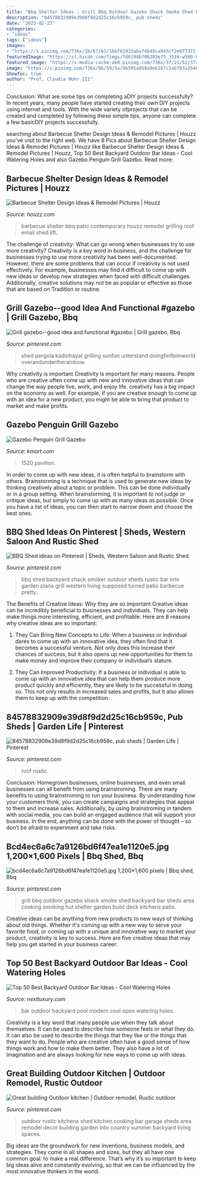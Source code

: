 ```yaml
---
title: "Bbq Shelter Ideas : Grill Bbq Outdoor Gazebo Shack Smoke Shed Backyard Bar Sheds Area Cooking Smoking Hut Shelter Garden Build Deck Kitchens Patio"
description: "84578832909e39d8f9d2d25c16cb959c, pub sheds"
date: "2023-02-23"
categories:
- "ideas"
tags: ["ideas"]
images:
- "https://i.pinimg.com/736x/1b/b7/61/1bb761933aba74b45ca943cf2e077372.jpg"
featuredImage: "https://st.hzcdn.com/fimgs/7d6194b700283e75_3516-w500-h666-b0-p0--contemporary-patio.jpg"
featured_image: "https://s-media-cache-ak0.pinimg.com/736x/37/21/52/372152e1c01c972a63f5d706e64436c0.jpg"
image: "https://i.pinimg.com/736x/9b/59/5a/9b595a958a9eb167c2ab783a154682ee--rustic-outdoor-kitchens-outdoor-spaces.jpg"
ShowToc: true
author: "Prof. Claudia Mohr III"
---
```



Conclusion: What are some tips on completing aDIY projects successfully?
In recent years, many people have started creating their own DIY projects using internet and tools. With the wide variety ofprojects that can be created and completed by following these simple tips, anyone can complete a few basicDIY projects successfully.

	

		
searching about Barbecue Shelter Design Ideas &amp; Remodel Pictures | Houzz you've visit to the right web. We have 8 Pics about Barbecue Shelter Design Ideas &amp; Remodel Pictures | Houzz like Barbecue Shelter Design Ideas &amp; Remodel Pictures | Houzz, Top 50 Best Backyard Outdoor Bar Ideas - Cool Watering Holes and also Gazebo Penguin Grill Gazebo. Read more:
		
    
## Barbecue Shelter Design Ideas &amp; Remodel Pictures | Houzz

<img loading=lazy src="https://st.hzcdn.com/fimgs/7d6194b700283e75_3516-w500-h666-b0-p0--contemporary-patio.jpg" onerror="this.onerror=null;this.src='https://tse3.mm.bing.net/th?id=OIP.vdxa0Vy37FestoBFB-HLsAHaJ3&amp;pid=15.1';" alt="Barbecue Shelter Design Ideas &amp; Remodel Pictures | Houzz">

_Source: houzz.com_

>barbecue shelter bbq patio contemporary houzz remodel grilling roof email shed lift. 

	

The challenge of creativity: What can go wrong when businesses try to use more creativity?
Creativity is a key word in business, and the challenge for businesses trying to use more creativity has been well-documented. However, there are some problems that can occur if creativity is not used effectively. For example, businesses may find it difficult to come up with new ideas or develop new strategies when faced with difficult challenges. Additionally, creative solutions may not be as popular or effective as those that are based on Tradition or routine.

    
## Grill Gazebo--good Idea And Functional #gazebo | Grill Gazebo, Bbq

<img loading=lazy src="https://i.pinimg.com/736x/1b/b7/61/1bb761933aba74b45ca943cf2e077372.jpg" onerror="this.onerror=null;this.src='https://tse4.mm.bing.net/th?id=OIP.j5FdQ-4NKpAmUcgbDoIJHwAAAA&amp;pid=15.1';" alt="Grill gazebo--good idea and functional #gazebo | Grill gazebo, Bbq">

_Source: pinterest.com_

>shed pergola kadinhayat grilling sunfun unterstand doingfmfbimworld overandundertherainbow. 

	

Why creativity is important
Creativity is important for many reasons. People who are creative often come up with new and innovative ideas that can change the way people live, work, and enjoy life. creativity has a big impact on the economy as well. For example, if you are creative enough to come up with an idea for a new product, you might be able to bring that product to market and make profits.

    
## Gazebo Penguin Grill Gazebo

<img loading=lazy src="https://c.shld.net/rpx/i/s/i/spin/image/spin_prod_915330312??hei=64&amp;wid=64&amp;qlt=50" onerror="this.onerror=null;this.src='https://tse1.mm.bing.net/th?id=OIP.I8YBtupZFGVEoSArQvz-hAHaF7&amp;pid=15.1';" alt="Gazebo Penguin Grill Gazebo">

_Source: kmart.com_

>1520 pavillon. 

	

In order to come up with new ideas, it is often helpful to brainstorm with others. Brainstorming is a technique that is used to generate new ideas by thinking creatively about a topic or problem. This can be done individually or in a group setting. When brainstorming, it is important to not judge or critique ideas, but simply to come up with as many ideas as possible. Once you have a list of ideas, you can then start to narrow down and choose the best ones.

    
## BBQ Shed Ideas On Pinterest | Sheds, Western Saloon And Rustic Shed

<img loading=lazy src="https://i.pinimg.com/736x/00/6a/e4/006ae44a14e675a9bff7e7356ba77d8e--western-saloon-shed-ideas.jpg" onerror="this.onerror=null;this.src='https://tse2.mm.bing.net/th?id=OIP.QqdIwRE-yroXKbadLLFf3wHaFj&amp;pid=15.1';" alt="BBQ Shed ideas on Pinterest | Sheds, Western Saloon and Rustic Shed">

_Source: pinterest.com_

>bbq shed backyard shack smoker outdoor sheds rustic bar into garden plans grill western living supposed turned patio barbecue pretty. 

	

The Benefits of Creative Ideas: Why they are so important
Creative ideas can be incredibly beneficial to businesses and individuals. They can help make things more interesting, efficient, and profitable. Here are 8 reasons why creative ideas are so important:
1. They Can Bring New Concepts to Life: When a business or individual dares to come up with an innovative idea, they often find that it becomes a successful venture. Not only does this increase their chances of success, but it also opens up new opportunities for them to make money and improve their company or individual’s stature.

2. They Can Improved Productivity: If a business or individual is able to come up with an innovative idea that can help them produce more product quickly and efficiently, they are likely to be successful in doing so. This not only results in increased sales and profits, but it also allows them to keep up with the competition.


    
## 84578832909e39d8f9d2d25c16cb959c, Pub Sheds | Garden Life | Pinterest

<img loading=lazy src="https://s-media-cache-ak0.pinimg.com/736x/37/21/52/372152e1c01c972a63f5d706e64436c0.jpg" onerror="this.onerror=null;this.src='https://tse3.mm.bing.net/th?id=OIP.Lr1hndaJx-8w2Umh-Kb0zgHaJ3&amp;pid=15.1';" alt="84578832909e39d8f9d2d25c16cb959c, pub sheds | Garden Life | Pinterest">

_Source: pinterest.com_

>roof rustic. 

	

Conclusion: Homegrown businesses, online businesses, and even small businesses can all benefit from using brainstroming.
There are many benefits to using brainstroming to run your business. By understanding how your customers think, you can create campaigns and strategies that appeal to them and increase sales. Additionally, by using brainstroming in tandem with social media, you can build an engaged audience that will support your business. In the end, anything can be done with the power of thought – so don’t be afraid to experiment and take risks.

    
## Bcd4ec6a6c7a9126bd6f47ea1e1120e5.jpg 1,200×1,600 Pixels | Bbq Shed, Bbq

<img loading=lazy src="https://i.pinimg.com/originals/87/53/18/875318aa949e9dd0b988b69342054bf4.jpg" onerror="this.onerror=null;this.src='https://tse2.mm.bing.net/th?id=OIP.1xzT4A8uXK7xvt6yMCgDXQHaJ4&amp;pid=15.1';" alt="bcd4ec6a6c7a9126bd6f47ea1e1120e5.jpg 1,200×1,600 pixels | Bbq shed, Bbq">

_Source: pinterest.com_

>grill bbq outdoor gazebo shack smoke shed backyard bar sheds area cooking smoking hut shelter garden build deck kitchens patio. 

	

Creative ideas can be anything from new products to new ways of thinking about old things. Whether it's coming up with a new way to serve your favorite food, or coming up with a unique and innovative way to market your product, creativity is key to success. Here are five creative ideas that may help you get started in your business career: 

    
## Top 50 Best Backyard Outdoor Bar Ideas - Cool Watering Holes

<img loading=lazy src="http://nextluxury.com/wp-content/uploads/modern-pool-outdoor-bar-ideas.jpg" onerror="this.onerror=null;this.src='https://tse2.mm.bing.net/th?id=OIP.ar48UuQQPCYtbNM6SYSXzQHaHa&amp;pid=15.1';" alt="Top 50 Best Backyard Outdoor Bar Ideas - Cool Watering Holes">

_Source: nextluxury.com_

>bar outdoor backyard pool modern cool open watering holes. 

	

Creativity is a key word that many people use when they talk about themselves. It can be used to describe how someone feels or what they do. It can also be used to describe the things that they like or the things that they want to do. People who are creative often have a good sense of how things work and how to make them better. They also have a lot of imagination and are always looking for new ways to come up with ideas.

    
## Great Building Outdoor Kitchen | Outdoor Remodel, Rustic Outdoor

<img loading=lazy src="https://i.pinimg.com/736x/9b/59/5a/9b595a958a9eb167c2ab783a154682ee--rustic-outdoor-kitchens-outdoor-spaces.jpg" onerror="this.onerror=null;this.src='https://tse1.mm.bing.net/th?id=OIP.SL_tXn6ZzyV9o8Y2ohfKawHaHa&amp;pid=15.1';" alt="Great building Outdoor kitchen | Outdoor remodel, Rustic outdoor">

_Source: pinterest.com_

>outdoor rustic kitchens shed kitchen cooking bar garage sheds area remodel decor building garden into country summer backyard living spaces. 

	

Big ideas are the groundwork for new inventions, business models, and strategies. They come in all shapes and sizes, but they all have one common goal: to make a real difference. That’s why it’s so important to keep big ideas alive and constantly evolving, so that we can be influenced by the most innovative thinkers in the world.

